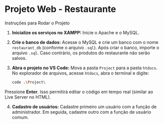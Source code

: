 # Projeto Web - Restaurante

Instruções para Rodar o Projeto

1. **Inicialize os serviços no XAMPP:**
   Inicie o Apache e o MySQL.

2. **Crie o banco de dados:**
   Acesse o MySQL e crie um banco com o nome `restaurant_db` (conforme o arquivo `.sql`). Após criar o banco, importe o arquivo `.sql`. Caso contrário, os produtos do restaurante não serão salvos.

3. **Abra o projeto no VS Code:**
   Mova a pasta `Project` para a pasta `htdocs`. No explorador de arquivos, acesse `htdocs`, abra o terminal e digite:

     ```bash
     code .\Project\
     ```

  Pressione **Enter**. Isso permitirá editar o código em tempo real (similar ao Live Server no HTML).


4. **Cadastro de usuários:**
   Cadastre primeiro um usuário com a função de administrador. Em seguida, cadastre outro com a função de usuário comum.
